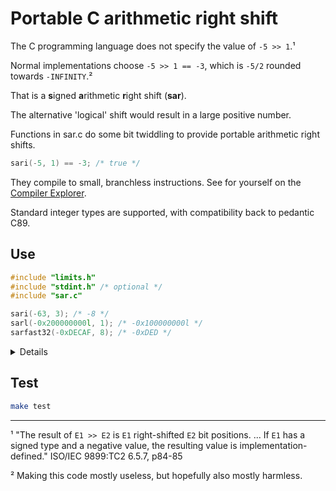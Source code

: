 # Portable C arithmetic right shift

The C programming language does not specify the value of  `-5 >> 1`.¹

Normal implementations choose `-5 >> 1 == -3`, which is `-5/2` rounded towards `-INFINITY`.²

That is a **s**igned **a**rithmetic **r**ight shift (**sar**).

The alternative 'logical' shift would result in a large positive number.

Functions in sar.c do some bit twiddling to provide portable arithmetic right shifts.
```C
sari(-5, 1) == -3; /* true */
```
They compile to small, branchless instructions. See for yourself on the [Compiler Explorer](https://godbolt.org/z/jqjEz7).

Standard integer types are supported, with compatibility back to pedantic C89.

## Use
```C
#include "limits.h"
#include "stdint.h" /* optional */
#include "sar.c"

sari(-63, 3); /* -8 */
sarl(-0x200000000l, 1); /* -0x100000000l */
sarfast32(-0xDECAF, 8); /* -0xDED */
```

<details>
  <summary>Details</summary>
```C
/* standard integer types */
signed char sarc(signed char m, signed char n);
short int sars(short int m, short int n);
int sari(int m, int n);
long int sarl(long int m, long int n);

/* since C99 */
long long int sarll(long long int m, long long int n);

/* if stdint.h provides */
int8_t sar8(int8_t m, int8_t n);
int16_t sar16(int16_t m, int16_t n);
int32_t sar32(int32_t m, int32_t n);
int64_t sar64(int64_t m, int64_t n);
intptr_t sarptr(intptr_t m, intptr_t n);

/* if stdint.h */
intmax_t sarmax(intmax_t m, intmax_t n);
int_least8_t sarleast8(int_least8_t m, int_least8_t n);
int_least16_t sarleast16(int_least16_t m, int_least16_t n);
int_least32_t sarleast32(int_least32_t m, int_least32_t n);
int_least64_t sarleast64(int_least64_t m, int_least64_t n);
int_fast8_t sarfast8(int_fast8_t m, int_fast8_t n);
int_fast16_t sarfast16(int_fast16_t m, int_fast16_t n);
int_fast32_t sarfast32(int_fast32_t m, int_fast32_t n);
int_fast64_t sarfast64(int_fast64_t m, int_fast64_t n);

/* macro used to define these functions */
#define SARDEFINE(label, type, utype)
```
</details>

<details>
  <summary>Brain too big for C</summary>
```C++
#include <climits>
#include <cstdint> /* optional, since C++11 */
```
</details>

## Test
```bash
make test
```

___
¹ "The result of `E1 >> E2` is `E1` right-shifted `E2` bit positions. ... If `E1` has a signed type and a negative value, the resulting value is implementation-defined." ISO/IEC 9899:TC2 6.5.7, p84-85

² Making this code mostly useless, but hopefully also mostly harmless.
